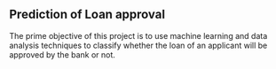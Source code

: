 ## Prediction of Loan approval
The prime objective of this project is to use machine learning and data analysis techniques to classify whether the loan of an applicant will be approved by the bank or not.
